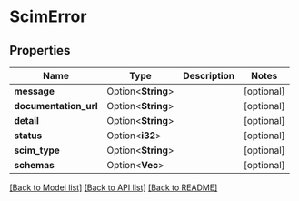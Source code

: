 # ScimError

## Properties

Name | Type | Description | Notes
------------ | ------------- | ------------- | -------------
**message** | Option<**String**> |  | [optional]
**documentation_url** | Option<**String**> |  | [optional]
**detail** | Option<**String**> |  | [optional]
**status** | Option<**i32**> |  | [optional]
**scim_type** | Option<**String**> |  | [optional]
**schemas** | Option<**Vec<String>**> |  | [optional]

[[Back to Model list]](../README.md#documentation-for-models) [[Back to API list]](../README.md#documentation-for-api-endpoints) [[Back to README]](../README.md)


